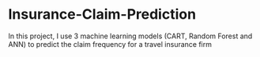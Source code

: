 # Insurance-Claim-Prediction
In this project, I use 3 machine learning models (CART, Random Forest and ANN) to predict the claim frequency for a travel insurance firm
